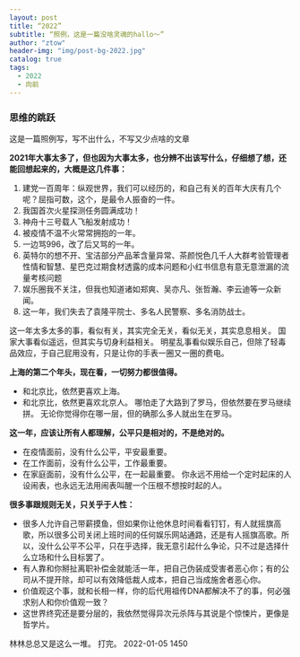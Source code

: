 ```yaml
---
layout: post
title: “2022”
subtitle: “照例，这是一篇没啥灵魂的hallo～”
author: "ztow"
header-img: "img/post-bg-2022.jpg"
catalog: true
tags:
  - 2022
  - 向前
---
```

### 思维的跳跃
这是一篇照例写，写不出什么，不写又少点啥的文章

**2021年大事太多了，但也因为大事太多，也分辨不出该写什么，仔细想了想，还能回想起来的，大概是这几件事：**
1. 建党一百周年：纵观世界，我们可以经历的，和自己有关的百年大庆有几个呢？屈指可数，这个，是最令人振奋的一件。
2. 我国首次火星探测任务圆满成功！
3. 神舟十三号载人飞船发射成功！
4. 被疫情不温不火常常拥抱的一年。
5. 一边骂996，改了后又骂的一年。
6. 英特尔的想不开、宝洁部分产品苯含量异常、茶颜悦色几千人大群考验管理者性情和智慧、星巴克过期食材透露的成本问题和小红书信息有意无意泄漏的流量考核问题
7. 娱乐圈我不关注，但我也知道诸如郑爽、吴亦凡、张哲瀚、李云迪等一众新闻。
8. 这一年，我们失去了袁隆平院士、多名人民警察、多名消防战士。

这一年太多太多的事，看似有关，其实完全无关，看似无关，其实息息相关。
国家大事看似遥远，但其实与切身利益相关。
明星乱事看似娱乐自己，但除了轻毒品效应，于自己屁用没有，只是让你的手表一圈又一圈的费电。

**上海的第二个年头，现在看，一切努力都很值得。**
- 和北京比，依然更喜欢上海。
- 和北京比，依然更喜欢北京人。
哪怕走了大路到了罗马，但依然要在罗马继续拼。
无论你觉得你在哪一层，但的确那么多人就出生在罗马。

**这一年，应该让所有人都理解，公平只是相对的，不是绝对的。**
- 在疫情面前，没有什么公平，平安最重要。
- 在工作面前，没有什么公平，工作最重要。
- 在家庭面前，没有什么公平，在一起最重要。
你永远不用给一个定时起床的人设闹表，也永远无法用闹表叫醒一个压根不想按时起的人。

**很多事跟规则无关，只关乎于人性：**
- 很多人允许自己带薪摸鱼，但如果你让他休息时间看看钉钉，有人就摇旗高歌，所以很多公司关闭上班时间的任何娱乐网站通路，还是有人摇旗高歌。所以，没什么公平不公平，只在乎选择，我无意引起什么争论，只不过是选择什么立场和什么目标罢了。
- 有人靠和你掰扯离职补偿金就能活一年，把自己伪装成受害者恶心你；有的公司从不提开除，却可以有效降低裁人成本，把自己当成施舍者恶心你。
- 价值观这个事，就和长相一样，你的后代用祖传DNA都解决不了的事，何必强求别人和你价值观一致？
- 这世界终究还是要分层的，我依然觉得异次元杀阵与其说是个惊悚片，更像是哲学片。

林林总总又是这么一堆。
打完。
2022-01-05 1450